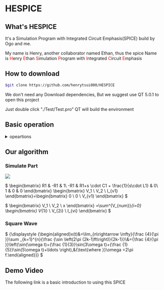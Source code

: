 # HESPICE

## What's HESPICE
It's a Simulation Program with Integrated Circuit Emphasis(SPICE) build by Ogo and me.

My name is Henry, another collaborator named Ethan, thus the spice Name is 
<font color='red'>H</font>enry
<font color='red'>E</font>than
<font color='red'>S</font>imulation
<font color='red'>P</font>rogram with
<font color='red'>I</font>ntegrated
<font color='red'>C</font>ircuit
<font color='red'>E</font>mphasis

## How to download

```bash
$git clone https://github.com/henrytsui000/HESPICE
```
We don't need any Download dependencies, But we suggest use QT 5.0.1 to open this project

Just double click "./Test/Test.pro" QT will build the environment


## Basic operation

<details>
<summary>opeartions</summary>

### Instructions:

placement interface

Press O or the legend of the resistance to call up the Place Resistance interface

Press L or the legend of the inductor to call up the placement of the Inductance interface

Press C or Capacitor Legend to call up the Place Capacitance interface

Press I or the voltage legend to call up the Voltage Source interface

Press V or the current legend to call up the current source interface

Press W or the legend of the wire to call up the Wire interface


The magnifying glass microscope represents making the circuit bigger or smaller

Scissors are used to remove wires or components

Without pre-selection operation, the left button can drag the whole circuit

Press the left button on the component to "operate"

Right-click on the component to adjust parameters or cancel placement

### Compile Interface

Click the build icon to build the circuit

Press the waveform icon to display SCOPE


Press the left button on the wires to be observed, and then press show to display the waveform
(auto scaled)

Press Cursor to select wires to trace

Move in the Graphics view to measure the time-voltage of a wire

Press Save to save the signal to the specified location

</details>

## Our algorithm


### Simulate Part 

![](https://i.imgur.com/rkS6714.png)

$ \begin{bmatrix}
R1 & -R1 & 1\\
-R1 & R1+s \cdot C1 + \frac{1}{s\cdot L1} & 0\\
1 & 0 & 0
\end{bmatrix} 
\begin{bmatrix}
V_1 \\ V_2 \\ I_{v1}
\end{bmatrix}=\begin{bmatrix}
0 \\ 0 \\ V_{v1}
\end{bmatrix} $


$ 
\begin{bmatrix}
V_1 \\ V_2 \\ x
\end{bmatrix}
=\sum^{V_{num}}_{i=0}
\begin{bmatrix}
V_{1i} \\ V_{2i} \\ I_{vi}
\end{bmatrix}
$
### Square Wave
$
{\displaystyle {\begin{aligned}x(t)&=\lim_{n\rightarrow	\infty}{\frac {4}{\pi }}\sum _{k=1}^{n}{\frac {\sin \left(2\pi (2k-1)ft\right)}{2k-1}}\\&={\frac {4}{\pi }}\left(\sin(\omega t)+{\frac {1}{3}}\sin(3\omega t)+{\frac {1}{5}}\sin(5\omega t)+\ldots \right),&{\text{where }}\omega =2\pi f.\end{aligned}}}
$
## Demo Video

The following link is a basic introduction to using this SPICE